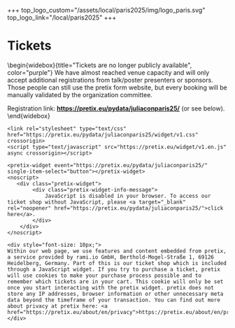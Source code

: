 +++
top_logo_custom="/assets/local/paris2025/img/logo_paris.svg"
top_logo_link="/local/paris2025"
+++

# Tickets

\begin{widebox}{title="Tickets are no longer publicly available", color="purple"}
  We have almost reached venue capacity and will only accept additional registrations from talk/poster presenters or sponsors. Those people can still use the pretix form website, but every booking will be manually validated by the organization committee. 
  
  Registration link: **<https://pretix.eu/pydata/juliaconparis25/>** (or see below).
\end{widebox}

~~~
<link rel="stylesheet" type="text/css" href="https://pretix.eu/pydata/juliaconparis25/widget/v1.css" crossorigin>
<script type="text/javascript" src="https://pretix.eu/widget/v1.en.js" async crossorigin></script>
~~~

~~~
<pretix-widget event="https://pretix.eu/pydata/juliaconparis25/" single-item-select="button"></pretix-widget>
<noscript>
   <div class="pretix-widget">
        <div class="pretix-widget-info-message">
            JavaScript is disabled in your browser. To access our ticket shop without JavaScript, please <a target="_blank" rel="noopener" href="https://pretix.eu/pydata/juliaconparis25/">click here</a>.
        </div>
    </div>
</noscript>
~~~

~~~
<div style="font-size: 10px;">
Within our web page, we use features and content embedded from pretix, a service provided by rami.io GmbH, Berthold-Mogel-Straße 1, 69126 Heidelberg, Germany. Part of this is our ticket shop which is included through a JavaScript widget. If you try to purchase a ticket, pretix will use cookies to make your purchase process possible and to remember which tickets are in your cart. This cookie will only be set once you start interacting with the pretix widget. pretix does not store any IP addresses, browser information or other unnecessary meta data beyond the timeframe of your transaction. You can find out more about privacy at pretix here: <a href="https://pretix.eu/about/en/privacy">https://pretix.eu/about/en/privacy</a>.
</div>
~~~